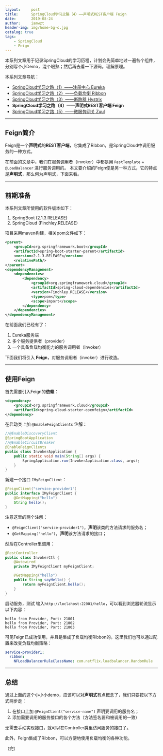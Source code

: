 ```yaml
---
layout:     post
title:      SpringCloud学习之路（4）——声明式REST客户端 Feign
date:       2019-08-24
author:     iamwzt
header-img: img/home-bg-o.jpg
catalog: true
tags:
    - SpringCloud
    - Feign
---
```


本系列文章用于记录SpringCloud的学习历程，计划会先简单地过一遍各个组件，分别写个小Demo，混个眼熟；然后再去看一下源码，理解原理。

本系列文章导航：
- [SpringCloud学习之路（1）——注册中心 Eureka](https://iamwzt.github.io/2019/08/22/SpringCloud%E5%AD%A6%E4%B9%A0%E4%B9%8B%E8%B7%AF-1-%E6%B3%A8%E5%86%8C%E4%B8%AD%E5%BF%83-Eureka/)
- [SpringCloud学习之路（2）——负载均衡 Ribbon](https://iamwzt.github.io/2019/08/23/SpringCloud%E5%AD%A6%E4%B9%A0%E4%B9%8B%E8%B7%AF-2-%E8%B4%9F%E8%BD%BD%E5%9D%87%E8%A1%A1-Ribbon/)
- [SpringCloud学习之路（3）——断路器 Hystrix](https://iamwzt.github.io/2019/08/23/SpringCloud%E5%AD%A6%E4%B9%A0%E4%B9%8B%E8%B7%AF-3-%E6%96%AD%E8%B7%AF%E5%99%A8-Hystrix/)
- **SpringCloud学习之路（4）——声明式REST客户端 Feign**
- [SpringCloud学习之路（5）——微服务网关 Zuul](https://iamwzt.github.io/2019/08/27/SpringCloud%E5%AD%A6%E4%B9%A0%E4%B9%8B%E8%B7%AF-5-%E5%BE%AE%E6%9C%8D%E5%8A%A1%E7%BD%91%E5%85%B3-Zuul/)

---

## Feign简介
Feign是一个**声明式**的**REST客户端**，它集成了Ribbon，是SpringCloud中调用服务的一种方式。

在前面的文章中，我们在服务调用者（invoker）中都是用 `RestTemplate` + `@LoadBalancer` 进行服务调用的。
本文要介绍的Feign便是另一种方式，它的特点是**声明式**，那么何为声明式，下面来看。

---

## 前期准备
本系列文章所使用的软件版本如下：
1. SpringBoot (2.1.3.RELEASE)
2. SpringCloud (Finchley.RELEASE)

项目采用maven构建，相关pom文件如下：
```xml
<parent>
    <groupId>org.springframework.boot</groupId>
    <artifactId>spring-boot-starter-parent</artifactId>
    <version>2.1.3.RELEASE</version>
    <relativePath/>
</parent>
<dependencyManagement>
    <dependencies>
        <dependency>
            <groupId>org.springframework.cloud</groupId>
            <artifactId>spring-cloud-dependencies</artifactId>
            <version>Finchley.RELEASE</version>
            <type>pom</type>
            <scope>import</scope>
        </dependency>
    </dependencies>
</dependencyManagement>
```

在前面我们已经有了：
1. Eureka服务端
2. 多个服务提供者（provider）
3. 一个具备负载均衡能力的服务调用者（invoker）

下面我们将引入 **Feign**，对服务调用者（invoker）进行改造。

---

## 使用Feign

首先需要引入Feign的**依赖**：
```xml
<dependency>
    <groupId>org.springframework.cloud</groupId>
    <artifactId>spring-cloud-starter-openfeign</artifactId>
</dependency>
```

在启动类上加 `@EnableFeignClients` 注解：
```java
//@EnableDiscoveryClient
@SpringBootApplication
//@EnableCircuitBreaker
@EnableFeignClients
public class InvokerApplication {
    public static void main(String[] args) {
        SpringApplication.run(InvokerApplication.class, args);
    }
}
```

新建一个接口 `IMyFeignClient`：
```java
@FeignClient("service-provider1")
public interface IMyFeignClient {
    @GetMapping("hello")
    String hello();
}
```
注意这里的两个注解：
- `@FeignClient("service-provider1")`，**声明**该类的方法请求的服务名；
- `@GetMapping("hello")`，**声明**该方法请求的接口；

然后在Controller里调用：
```java
@RestController
public class InvokerCtl {
    @Autowired
    private IMyFeignClient myFeignClient;

    @GetMapping("hello")
    public String sayHello() {
        return myFeignClient.hello();
    }
}
```

启动服务，测试 
输入`http://loclahost:22001/hello`，可以看到浏览器轮流显示以下内容：
```
hello from Provider, Port: 21001
hello from Provider, Port: 21002
hello from Provider, Port: 21003
```

可见Feign已成功使用，并且是集成了负载均衡Ribbon的。这里我们也可以通过配置来改变负载均衡策略：
```yaml
service-provider1:
  ribbon:
    NFLoadBalancerRuleClassName: com.netflix.loadbalancer.RandomRule
```

---

## 总结
通过上面的这个小小小demo，应该可以对**声明式**有点概念了，我们只要按以下方式两步走：
1. 在接口上加 `@FeignClient("service-name")` 声明要调用的服务名；
2. 添加需要调用的服务接口的各个方法（方法签名要和被调用的一致）

无需去手动实现接口，就可以在Controller类里访问服务的接口了。

此外，Feign集成了Ribbon，可以方便地使用负载均衡的各种功能。

（完）

